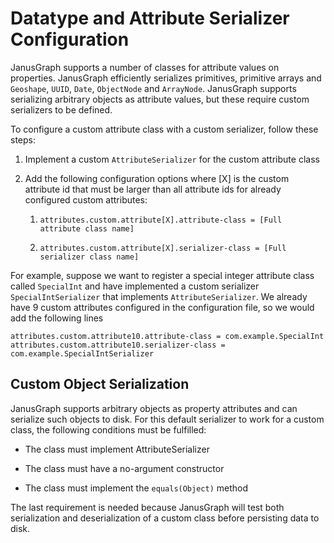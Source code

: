 # Datatype and Attribute Serializer Configuration

JanusGraph supports a number of classes for attribute values on
properties. JanusGraph efficiently serializes primitives, primitive
arrays and `Geoshape`, `UUID`, `Date`, `ObjectNode` and `ArrayNode`.
JanusGraph supports serializing arbitrary objects as attribute values,
but these require custom serializers to be defined.

To configure a custom attribute class with a custom serializer, follow
these steps:

1.  Implement a custom `AttributeSerializer` for the custom attribute
    class

2.  Add the following configuration options where \[X\] is the custom
    attribute id that must be larger than all attribute ids for already
    configured custom attributes:

    1.  `attributes.custom.attribute[X].attribute-class = [Full attribute class name]`

    2.  `attributes.custom.attribute[X].serializer-class = [Full serializer class name]`

For example, suppose we want to register a special integer attribute
class called `SpecialInt` and have implemented a custom serializer
`SpecialIntSerializer` that implements `AttributeSerializer`. We already
have 9 custom attributes configured in the configuration file, so we
would add the following lines 
```properties
attributes.custom.attribute10.attribute-class = com.example.SpecialInt
attributes.custom.attribute10.serializer-class = com.example.SpecialIntSerializer
```

## Custom Object Serialization

JanusGraph supports arbitrary objects as property attributes and can
serialize such objects to disk. For this default serializer to work for
a custom class, the following conditions must be fulfilled:

-   The class must implement AttributeSerializer

-   The class must have a no-argument constructor

-   The class must implement the `equals(Object)` method

The last requirement is needed because JanusGraph will test both
serialization and deserialization of a custom class before persisting
data to disk.
